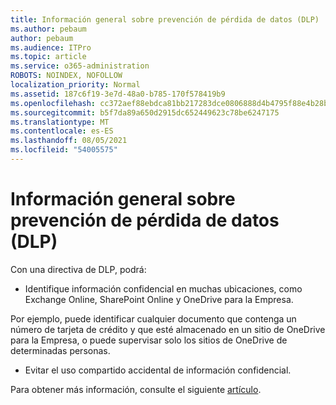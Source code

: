```yaml
---
title: Información general sobre prevención de pérdida de datos (DLP)
ms.author: pebaum
author: pebaum
ms.audience: ITPro
ms.topic: article
ms.service: o365-administration
ROBOTS: NOINDEX, NOFOLLOW
localization_priority: Normal
ms.assetid: 187c6f19-3e7d-48a0-b785-170f578419b9
ms.openlocfilehash: cc372aef88ebdca81bb217283dce0806888d4b4795f88e4b28bd36cc2c6f1c5f
ms.sourcegitcommit: b5f7da89a650d2915dc652449623c78be6247175
ms.translationtype: MT
ms.contentlocale: es-ES
ms.lasthandoff: 08/05/2021
ms.locfileid: "54005575"
---
```

# <a name="data-loss-prevention-dlp-overview"></a>Información general sobre prevención de pérdida de datos (DLP)

Con una directiva de DLP, podrá:

- Identifique información confidencial en muchas ubicaciones, como Exchange Online, SharePoint Online y OneDrive para la Empresa.


Por ejemplo, puede identificar cualquier documento que contenga un número de tarjeta de crédito y que esté almacenado en un sitio de OneDrive para la Empresa, o puede supervisar solo los sitios de OneDrive de determinadas personas.

- Evitar el uso compartido accidental de información confidencial.


Para obtener más información, consulte el siguiente [artículo](https://docs.microsoft.com/microsoft-365/compliance/data-loss-prevention-policies).

